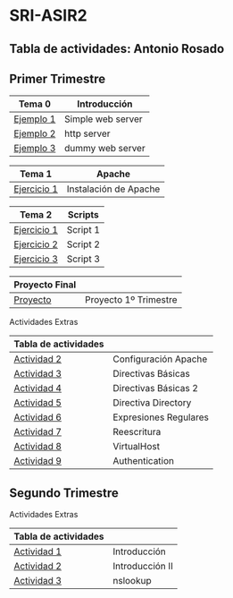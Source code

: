 # SRI-ASIR2
## Tabla de actividades: Antonio Rosado

## Primer Trimestre

| Tema 0  | Introducción |
| ------------- | ------------- |
| [Ejemplo 1](Tema0/Ejemplo1.md)  | Simple web server |
| [Ejemplo 2](Tema0/Ejemplo2.md)  | http server |
| [Ejemplo 3](Tema0/Ejemplo3.md)  | dummy web server |

| Tema 1  | Apache |
| ------------- | ------------- |
| [Ejercicio 1](Tema0/Ejercicio1.md)  | Instalación de Apache |

| Tema 2  | Scripts |
| ------------- | ------------- |
| [Ejercicio 1](Tema0/script1.md)  | Script 1 |
| [Ejercicio 2](Tema0/script2.md)  | Script 2 |
| [Ejercicio 3](Tema0/script3.md)  | Script 3 |

| Proyecto Final  | |
| ------------- | ------------- |
| [Proyecto](Tema0/Proyecto.md)  | Proyecto 1º Trimestre  |

Actividades Extras 

| Tabla de actividades  | |
| ------------- | ------------- |
| [Actividad 2](Tema0/Actividad2.md)  | Configuración Apache |
| [Actividad 3](Tema0/Actividad3.md)  | Directivas Básicas  |
| [Actividad 4](Tema0/Actividad4.md)  | Directivas Básicas 2  |
| [Actividad 5](Tema0/Actividad5.md)  | Directiva Directory  |
| [Actividad 6](Tema0/Actividad6.md)  | Expresiones Regulares  |
| [Actividad 7](Tema0/Actividad7.md)  | Reescritura  |
| [Actividad 8](Tema0/Actividad8.md)  | VirtualHost  |
| [Actividad 9](Tema0/Actividad9.md)  | Authentication  |


## Segundo Trimestre

Actividades Extras 

| Tabla de actividades  | |
| ------------- | ------------- |
| [Actividad 1](Segundo_Tri/actividad1.md)  |  Introducción |
| [Actividad 2](Segundo_Tri/actividad2.md)  | Introducción II  |
| [Actividad 3](Segundo_Tri/actividad3.md)  | nslookup  |

